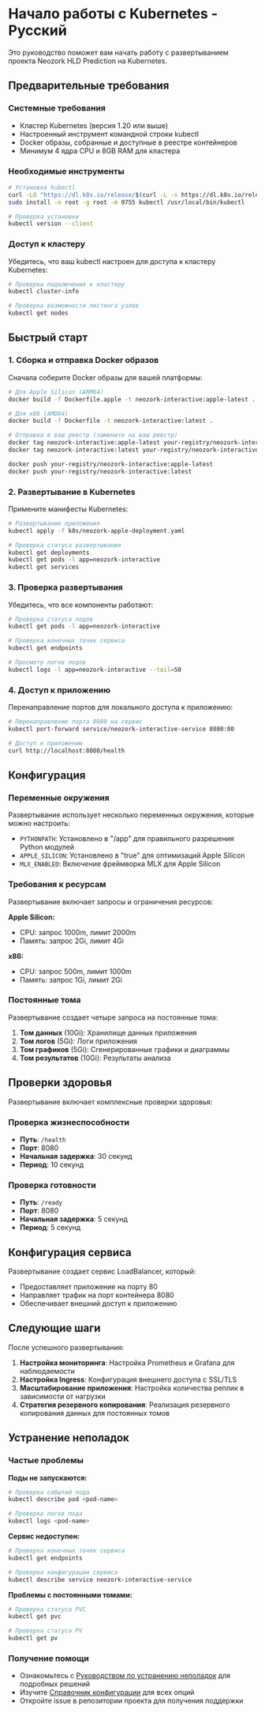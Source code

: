 # Начало работы с Kubernetes - Русский

Это руководство поможет вам начать работу с развертыванием проекта Neozork HLD Prediction на Kubernetes.

## Предварительные требования

### Системные требования
- Кластер Kubernetes (версия 1.20 или выше)
- Настроенный инструмент командной строки kubectl
- Docker образы, собранные и доступные в реестре контейнеров
- Минимум 4 ядра CPU и 8GB RAM для кластера

### Необходимые инструменты
```bash
# Установка kubectl
curl -LO "https://dl.k8s.io/release/$(curl -L -s https://dl.k8s.io/release/stable.txt)/bin/linux/amd64/kubectl"
sudo install -o root -g root -m 0755 kubectl /usr/local/bin/kubectl

# Проверка установки
kubectl version --client
```

### Доступ к кластеру
Убедитесь, что ваш kubectl настроен для доступа к кластеру Kubernetes:
```bash
# Проверка подключения к кластеру
kubectl cluster-info

# Проверка возможности листинга узлов
kubectl get nodes
```

## Быстрый старт

### 1. Сборка и отправка Docker образов

Сначала соберите Docker образы для вашей платформы:

```bash
# Для Apple Silicon (ARM64)
docker build -f Dockerfile.apple -t neozork-interactive:apple-latest .

# Для x86 (AMD64)
docker build -f Dockerfile -t neozork-interactive:latest .

# Отправка в ваш реестр (замените на ваш реестр)
docker tag neozork-interactive:apple-latest your-registry/neozork-interactive:apple-latest
docker tag neozork-interactive:latest your-registry/neozork-interactive:latest

docker push your-registry/neozork-interactive:apple-latest
docker push your-registry/neozork-interactive:latest
```

### 2. Развертывание в Kubernetes

Примените манифесты Kubernetes:

```bash
# Развертывание приложения
kubectl apply -f k8s/neozork-apple-deployment.yaml

# Проверка статуса развертывания
kubectl get deployments
kubectl get pods -l app=neozork-interactive
kubectl get services
```

### 3. Проверка развертывания

Убедитесь, что все компоненты работают:

```bash
# Проверка статуса подов
kubectl get pods -l app=neozork-interactive

# Проверка конечных точек сервиса
kubectl get endpoints

# Просмотр логов подов
kubectl logs -l app=neozork-interactive --tail=50
```

### 4. Доступ к приложению

Перенаправление портов для локального доступа к приложению:

```bash
# Перенаправление порта 8080 на сервис
kubectl port-forward service/neozork-interactive-service 8080:80

# Доступ к приложению
curl http://localhost:8080/health
```

## Конфигурация

### Переменные окружения

Развертывание использует несколько переменных окружения, которые можно настроить:

- `PYTHONPATH`: Установлено в "/app" для правильного разрешения Python модулей
- `APPLE_SILICON`: Установлено в "true" для оптимизаций Apple Silicon
- `MLX_ENABLED`: Включение фреймворка MLX для Apple Silicon

### Требования к ресурсам

Развертывание включает запросы и ограничения ресурсов:

**Apple Silicon:**
- CPU: запрос 1000m, лимит 2000m
- Память: запрос 2Gi, лимит 4Gi

**x86:**
- CPU: запрос 500m, лимит 1000m
- Память: запрос 1Gi, лимит 2Gi

### Постоянные тома

Развертывание создает четыре запроса на постоянные тома:

1. **Том данных** (10Gi): Хранилище данных приложения
2. **Том логов** (5Gi): Логи приложения
3. **Том графиков** (5Gi): Сгенерированные графики и диаграммы
4. **Том результатов** (10Gi): Результаты анализа

## Проверки здоровья

Развертывание включает комплексные проверки здоровья:

### Проверка жизнеспособности
- **Путь**: `/health`
- **Порт**: 8080
- **Начальная задержка**: 30 секунд
- **Период**: 10 секунд

### Проверка готовности
- **Путь**: `/ready`
- **Порт**: 8080
- **Начальная задержка**: 5 секунд
- **Период**: 5 секунд

## Конфигурация сервиса

Развертывание создает сервис LoadBalancer, который:
- Предоставляет приложение на порту 80
- Направляет трафик на порт контейнера 8080
- Обеспечивает внешний доступ к приложению

## Следующие шаги

После успешного развертывания:

1. **Настройка мониторинга**: Настройка Prometheus и Grafana для наблюдаемости
2. **Настройка Ingress**: Конфигурация внешнего доступа с SSL/TLS
3. **Масштабирование приложения**: Настройка количества реплик в зависимости от нагрузки
4. **Стратегия резервного копирования**: Реализация резервного копирования данных для постоянных томов

## Устранение неполадок

### Частые проблемы

**Поды не запускаются:**
```bash
# Проверка событий пода
kubectl describe pod <pod-name>

# Проверка логов пода
kubectl logs <pod-name>
```

**Сервис недоступен:**
```bash
# Проверка конечных точек сервиса
kubectl get endpoints

# Проверка конфигурации сервиса
kubectl describe service neozork-interactive-service
```

**Проблемы с постоянными томами:**
```bash
# Проверка статуса PVC
kubectl get pvc

# Проверка статуса PV
kubectl get pv
```

### Получение помощи

- Ознакомьтесь с [Руководством по устранению неполадок](./troubleshooting-ru.md) для подробных решений
- Изучите [Справочник конфигурации](./configuration-reference-ru.md) для всех опций
- Откройте issue в репозитории проекта для получения поддержки
